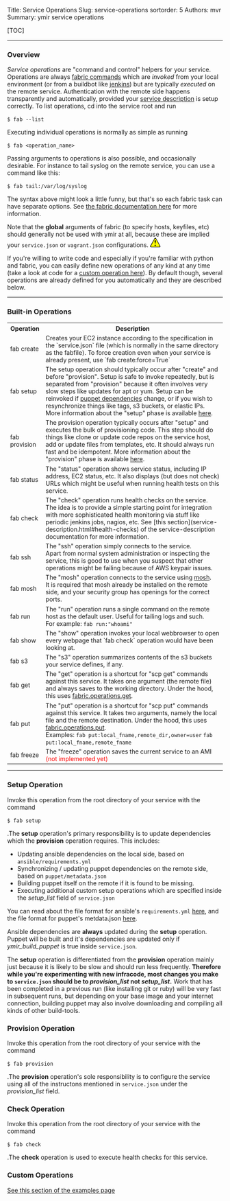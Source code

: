 Title: Service Operations
Slug: service-operations
sortorder: 5
Authors: mvr
Summary: ymir service operations

[TOC]

-----------------------------------------------------------

### Overview


*Service operations* are "command and control" helpers for your service.  Operations are always [fabric commands](http://docs.fabfile.org/en/latest/usage/fab.html) which are _invoked_ from your local environment (or from a buildbot like [jenkins](https://jenkins-ci.org/)) but are typically _executed_ on the remote service.  Authentication with the remote side happens transparently and automatically, provided your [service description](service-description.html) is setup correctly.   To list operations, cd into the service root and run

    $ fab --list

Executing individual operations is normally as simple as running

    $ fab <operation_name>

Passing arguments to operations is also possible, and occasionally desirable.  For instance to tail syslog on the remote service, you can use a command like this:

    $ fab tail:/var/log/syslog

The syntax above might look a little funny, but that's so each fabric task can have separate options. See [the fabric documentation here](http://docs.fabfile.org/en/1.11/usage/fab.html#per-task-arguments) for more information.

Note that the **global** arguments of fabric (to specify hosts, keyfiles, etc) should generally not be used with ymir at all, because these are implied your `service.json` or `vagrant.json` configurations.  <img width=24px src=../images/attention.gif>

If you're willing to write code and especially if you're familiar with python and fabric, you can easily define new operations of any kind at any time (take a look at code for a [custom operation here](examples.html#custom_operations)).  By default though, several operations are already defined for you automatically and they are described below.

-----------------------------------------------------------

### Built-in Operations

<table>
<tr><th>Operation</th><th>Description</th></tr>

<tr><td class=td_operation>fab create</td><td>
Creates your EC2 instance according to the specification in the `service.json` file (which is normally in the same directory as the fabfile).  To force creation even when your service is already present, use `fab create:force=True`
</td></tr>

<tr><td class=td_operation>fab setup</td><td>
The setup operation should typically occur after "create" and before "provision".  Setup is safe to invoke repeatedly, but is separated from "provision" because it often involves very slow steps like updates for apt or yum.  Setup can be reinvoked if <a href=#>puppet dependencies</a> change, or if you wish to resynchronize things like tags, s3 buckets, or elastic IPs.  More information about the "setup" phase is available <a href=#setup>here</a>.
</td></tr>

<tr><td class=td_operation>fab provision</td><td>
The provision operation typically occurs after "setup" and executes the bulk of provisioning code.  This step should do things like clone or update code repos on the service host, add or update files from templates, etc.  It should always run fast and be idempotent.  More information about the "provision" phase is available <a href=#>here</a>.
</td></tr>

<tr><td class=td_operation> fab status</td><td>
The "status" operation shows service status, including IP address, EC2 status, etc.  It also displays (but does not check) URLs which might be useful when running health tests on this service.</td></tr>

<tr><td class=td_operation> fab check</td><td>
The "check" operation runs health checks on the service.<br/>
The idea is to provide a simple starting point for integration with more sophisticated health monitoring via stuff like periodic jenkins jobs, nagios, etc.  See [this section](service-description.html#health-checks) of the service-description documentation for more information.
</td></tr>

<tr><td class=td_operation>fab ssh</td><td>
The "ssh" operation simply connects to the service.<br/>
Apart from normal system administration or inspecting the service, this is good to use when you suspect that other operations might be failing because of AWS keypair issues.
</td>
</tr>

<tr><td class=td_operation>fab mosh</td><td>
The "mosh" operation connects to the service using <a href="https://mosh.mit.edu/">mosh</a>.  <br/>
It is required that mosh already be installed on the remote side, and your security group has openings for the correct ports.
</td></tr>

<tr><td class=td_operation>fab run</td><td>
The "run" operation runs a single command on the remote host as the default user.  Useful for tailing logs and such.<br/>
For example: <code>fab run:"whoami"</code>
</td></tr>

<tr><td class=td_operation>fab show</td><td>
The "show" operation invokes your local webbrowser to open every webpage that `fab check` operation would have been looking at.
</td></tr>

<tr><td class=td_operation>fab s3</td><td>
The "s3" operation summarizes contents of the s3 buckets your service defines, if any.
</td></tr>
<tr><td class=td_operation>fab get</td><td>
The "get" operation is a shortcut for "scp get" commands against this service.   It takes one argument (the remote file) and always saves to the working directory.  Under the hood, this uses <a href="http://docs.fabfile.org/en/1.0.0/api/core/operations.html#fabric.operations.get">fabric.operations.get</a>.
</td></tr>

<tr><td class=td_operation>fab put</td><td>
The "put" operation is a shortcut for "scp put" commands against this service.  It takes two arguments, namely the local file and the remote destination.  Under the hood, this uses <a href="http://docs.fabfile.org/en/1.0.0/api/core/operations.html#fabric.operations.put">fabric.operations.put</a>.<br/>
Examples: <code>fab put:local_fname,remote_dir,owner=user</code> <code>fab put:local_fname,remote_fname</code>
</td></tr>
<tr><td class=td_operation>fab freeze</td><td>
The "freeze" operation saves the current service to an AMI <font color=red>(not implemented yet)</font>
</td></tr>
</table>

<hr/>

### Setup Operation

Invoke this operation from the root directory of your service with the command

    $ fab setup

.The **setup** operation's primary responsibility is to update dependencies which the **provision** operation requires.  This includes:

* Updating ansible dependencies on the local side, based on `ansible/requirements.yml`
* Synchronizing / updating puppet dependencies on the remote side, based on `puppet/metadata.json`
* Building puppet itself on the remote if it is found to be missing.
* Executing additional custom setup operations which are specified inside the *setup_list* field of `service.json`

You can read about the file format for ansible's `requirements.yml` [here](http://docs.ansible.com/ansible/galaxy.html#advanced-control-over-role-requirements-files), and the file format for puppet's metdata.json [here](#).

Ansible dependencies are **always** updated during the **setup** operation.  Puppet will be built and it's dependencies are updated only if *ymir_build_puppet* is true inside `service.json`.

The **setup** operation is differentiated from the **provision** operation mainly just because it is likely to be slow and should run less frequently.  **Therefore while you're experimenting with new infracode, most changes you make to `service.json` should be to *provision_list* not *setup_list*.**  Work that has been completed in a previous run (like installing git or ruby) will be very fast in subsequent runs, but depending on your base image and your internet connection, building puppet may also involve downloading and compiling all kinds of other build-tools.

### Provision Operation

Invoke this operation from the root directory of your service with the command

    $ fab provision

.The **provision** operation's sole responsibility is to configure the service using all of the instructons mentioned in `service.json` under the *provision_list* field.

### Check Operation

Invoke this operation from the root directory of your service with the command

    $ fab check

.The **check** operation is used to execute health checks for this service.

### Custom Operations

[See this section of the examples page](examples.html#custom_operation)
